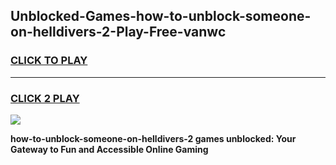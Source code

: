 
## Unblocked-Games-how-to-unblock-someone-on-helldivers-2-Play-Free-vanwc
<h3>
<a href="https://premium76.site?title=how-to-unblock-someone-on-helldivers-2&ref=23A">CLICK TO PLAY</a></h3>
<hr>

<h3>
<a href="https://premium76.site?title=how-to-unblock-someone-on-helldivers-2&ref=23A">CLICK 2 PLAY</a>
  
</h3>

<a href="https://premium76.site?title=how-to-unblock-someone-on-helldivers-2&ref=23A"><img src="https://clearcache.store/games.png"></a>


**how-to-unblock-someone-on-helldivers-2 games unblocked: Your Gateway to Fun and Accessible Online Gaming**
